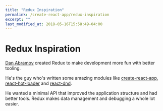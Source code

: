 ```yaml
---
title: "Redux Inspiration"
permalink: /create-react-app/redux-inspiration
excerpt: ""
last_modified_at: 2018-05-16T15:58:49-04:00
---
```


# Redux Inspiration

[Dan Abramov](https://twitter.com/dan_abramov) created Redux to make development more fun with better tooling.

He's the guy who's written some amazing modules like [create-react-app](https://github.com/facebook/create-react-app), [react-hot-loader](https://github.com/gaearon/react-hot-loader) and [react-dnd](https://github.com/react-dnd/react-dnd).

He wanted a minimal API that improved the application structure and had better tools. Redux makes data management and debugging a whole lot easier.